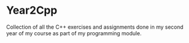 # Year2Cpp
Collection of all the C++ exercises and assignments done in my second year of my course as part of my programming module.
